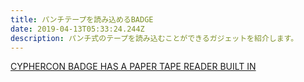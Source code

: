 ```yaml
---
title: パンチテープを読み込めるBADGE
date: 2019-04-13T05:33:24.244Z
description: パンチ式のテープを読み込むことができるガジェットを紹介します。
---
```

[CYPHERCON BADGE HAS A PAPER TAPE READER BUILT IN](https://hackaday.com/2019/04/12/cyphercon-badge-has-a-paper-tape-reader-built-in/)
